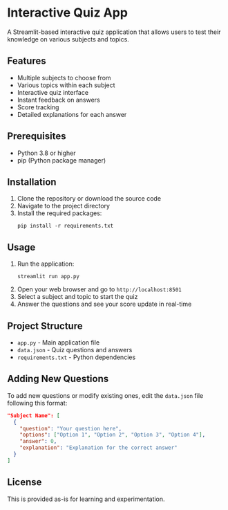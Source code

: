 # Interactive Quiz App

A Streamlit-based interactive quiz application that allows users to test their knowledge on various subjects and topics.

## Features

- Multiple subjects to choose from
- Various topics within each subject
- Interactive quiz interface
- Instant feedback on answers
- Score tracking
- Detailed explanations for each answer

## Prerequisites

- Python 3.8 or higher
- pip (Python package manager)

## Installation

1. Clone the repository or download the source code
2. Navigate to the project directory
3. Install the required packages:
   ```
   pip install -r requirements.txt
   ```

## Usage

1. Run the application:
   ```
   streamlit run app.py
   ```
2. Open your web browser and go to `http://localhost:8501`
3. Select a subject and topic to start the quiz
4. Answer the questions and see your score update in real-time

## Project Structure

- `app.py` - Main application file
- `data.json` - Quiz questions and answers
- `requirements.txt` - Python dependencies

## Adding New Questions

To add new questions or modify existing ones, edit the `data.json` file following this format:

```json
"Subject Name": [
  {
    "question": "Your question here",
    "options": ["Option 1", "Option 2", "Option 3", "Option 4"],
    "answer": 0,
    "explanation": "Explanation for the correct answer"
  }
]
```

## License

This is provided as-is for learning and experimentation.
